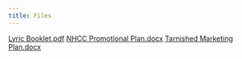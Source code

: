 ```yaml
---
title: Files
---
```

[Lyric Booklet.pdf](https://github.com/user-attachments/files/20463622/Lyric.Booklet.pdf)
[NHCC Promotional Plan.docx](https://github.com/user-attachments/files/20463623/NHCC.Promotional.Plan.docx)
[Tarnished Marketing Plan.docx](https://github.com/user-attachments/files/20463624/Tarnished.Marketing.Plan.docx)
